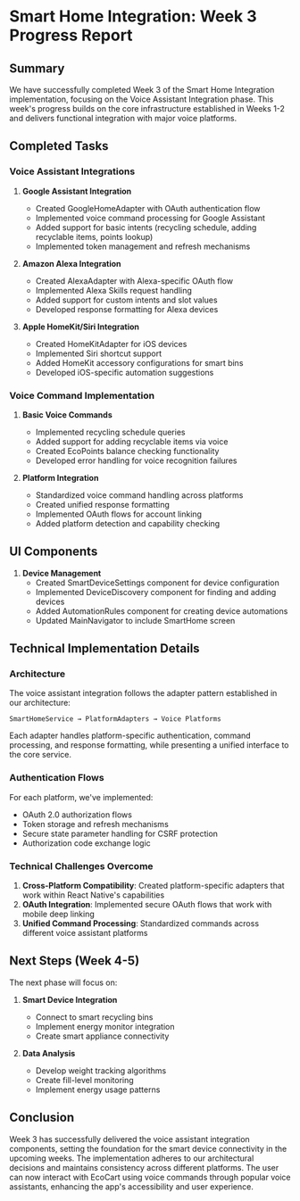# Smart Home Integration: Week 3 Progress Report

## Summary

We have successfully completed Week 3 of the Smart Home Integration implementation, focusing on the Voice Assistant Integration phase. This week's progress builds on the core infrastructure established in Weeks 1-2 and delivers functional integration with major voice platforms.

## Completed Tasks

### Voice Assistant Integrations

1. **Google Assistant Integration**
   - Created GoogleHomeAdapter with OAuth authentication flow
   - Implemented voice command processing for Google Assistant
   - Added support for basic intents (recycling schedule, adding recyclable items, points lookup)
   - Implemented token management and refresh mechanisms

2. **Amazon Alexa Integration**
   - Created AlexaAdapter with Alexa-specific OAuth flow
   - Implemented Alexa Skills request handling
   - Added support for custom intents and slot values
   - Developed response formatting for Alexa devices

3. **Apple HomeKit/Siri Integration**
   - Created HomeKitAdapter for iOS devices
   - Implemented Siri shortcut support
   - Added HomeKit accessory configurations for smart bins
   - Developed iOS-specific automation suggestions

### Voice Command Implementation

1. **Basic Voice Commands**
   - Implemented recycling schedule queries
   - Added support for adding recyclable items via voice
   - Created EcoPoints balance checking functionality
   - Developed error handling for voice recognition failures

2. **Platform Integration**
   - Standardized voice command handling across platforms
   - Created unified response formatting
   - Implemented OAuth flows for account linking
   - Added platform detection and capability checking

## UI Components

1. **Device Management**
   - Created SmartDeviceSettings component for device configuration
   - Implemented DeviceDiscovery component for finding and adding devices
   - Added AutomationRules component for creating device automations
   - Updated MainNavigator to include SmartHome screen

## Technical Implementation Details

### Architecture

The voice assistant integration follows the adapter pattern established in our architecture:

```
SmartHomeService → PlatformAdapters → Voice Platforms
```

Each adapter handles platform-specific authentication, command processing, and response formatting, while presenting a unified interface to the core service.

### Authentication Flows

For each platform, we've implemented:
- OAuth 2.0 authorization flows
- Token storage and refresh mechanisms
- Secure state parameter handling for CSRF protection
- Authorization code exchange logic

### Technical Challenges Overcome

1. **Cross-Platform Compatibility**: Created platform-specific adapters that work within React Native's capabilities
2. **OAuth Integration**: Implemented secure OAuth flows that work with mobile deep linking
3. **Unified Command Processing**: Standardized commands across different voice assistant platforms

## Next Steps (Week 4-5)

The next phase will focus on:

1. **Smart Device Integration**
   - Connect to smart recycling bins
   - Implement energy monitor integration
   - Create smart appliance connectivity

2. **Data Analysis**
   - Develop weight tracking algorithms
   - Create fill-level monitoring
   - Implement energy usage patterns

## Conclusion

Week 3 has successfully delivered the voice assistant integration components, setting the foundation for the smart device connectivity in the upcoming weeks. The implementation adheres to our architectural decisions and maintains consistency across different platforms. The user can now interact with EcoCart using voice commands through popular voice assistants, enhancing the app's accessibility and user experience. 